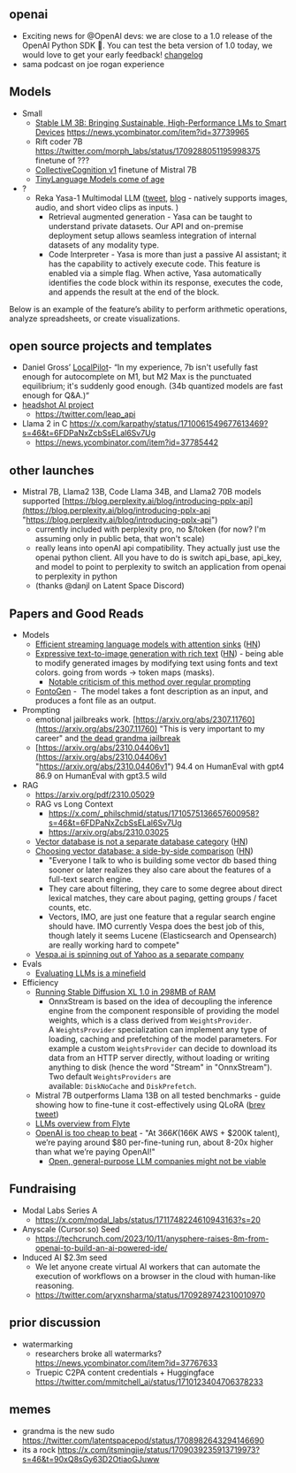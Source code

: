 ## openai

- Exciting news for @OpenAI devs: we are close to a 1.0 release of the OpenAI Python SDK 🎊. You can test the beta version of 1.0 today, we would love to get your early feedback! [changelog](https://twitter.com/StainlessAPI/status/1709650331972379060)
- sama podcast on joe rogan experience

## Models

- Small
  - [ Stable LM 3B: Bringing Sustainable, High-Performance LMs to Smart Devices](https://stability.ai/blog/stable-lm-3b-sustainable-high-performance-language-models-smart-devices) https://news.ycombinator.com/item?id=37739965
  - Rift coder 7B https://twitter.com/morph_labs/status/1709288051195998375 finetune of ???
  - [CollectiveCognition v1](https://twitter.com/Teknium1/status/1709750388528939473) finetune of Mistral 7B
  - [TinyLanguage Models come of age](https://news.ycombinator.com/item?id=37787350)
- ?
  - Reka Yasa-1 Multimodal LLM ([tweet](https://twitter.com/YiTayML/status/1709265184576204820), [blog](https://reka.ai/announcing-our-multimodal-ai-assistant/) - natively supports images, audio, and short video clips as inputs. )
    - Retrieval augmented generation - Yasa can be taught to understand private datasets. Our API and on-premise deployment setup allows seamless integration of internal datasets of any modality type.
    - Code Interpreter - Yasa is more than just a passive AI assistant; it has the capability to actively execute code. This feature is enabled via a simple flag. When active, Yasa automatically identifies the code block within its response, executes the code, and appends the result at the end of the block.

Below is an example of the feature’s ability to perform arithmetic operations, analyze spreadsheets, or create visualizations.

## open source projects and templates

- Daniel Gross’ [LocalPilot](https://x.com/danielgross/status/1708855228122964291?s=20)- “In my experience, 7b isn't usefully fast enough for autocomplete on M1, but M2 Max is the punctuated equilibrium; it's suddenly good enough. (34b quantized models are fast enough for Q&A.)“
- [headshot AI project](https://x.com/svpino/status/1711003548073504886?s=20)
	- https://twitter.com/leap_api
- Llama 2 in C https://x.com/karpathy/status/1710061549677613469?s=46&t=6FDPaNxZcbSsELal6Sv7Ug 
	- https://news.ycombinator.com/item?id=37785442

## other launches

- Mistral 7B, Llama2 13B, Code Llama 34B, and Llama2 70B models supported [https://blog.perplexity.ai/blog/introducing-pplx-api](https://blog.perplexity.ai/blog/introducing-pplx-api "https://blog.perplexity.ai/blog/introducing-pplx-api")
  - currently included with perplexity pro, no $/token (for now? I'm assuming only in public beta, that won't scale)
  - really leans into openAI api compatibility. They actually just use the openai python client. All you have to do is switch api_base, api_key, and model to point to perplexity to switch an application from openai to perplexity in python
  - (thanks @danjl on Latent Space Discord)

## Papers and Good Reads

- Models
  - [Efficient streaming language models with attention sinks](https://github.com/mit-han-lab/streaming-llm) ([HN](https://news.ycombinator.com/item?id=37740932#37742452))
  - [Expressive text-to-image generation with rich text](https://rich-text-to-image.github.io/) ([HN](https://news.ycombinator.com/item?id=37770260)) - being able to modify generated images by modifying text using fonts and text colors. going from words -> token maps (masks).
    - [Notable criticism of this method over regular prompting](https://news.ycombinator.com/item?id=37772250)
  - [FontoGen](https://serce.me/posts/02-10-2023-hey-computer-make-me-a-font) -  The model takes a font description as an input, and produces a font file as an output.
- Prompting
  - emotional jailbreaks work. [https://arxiv.org/abs/2307.11760](https://arxiv.org/abs/2307.11760) "This is very important to my career" and [the dead grandma jailbreak](https://news.ycombinator.com/item?id=37743759)
  - [https://arxiv.org/abs/2310.04406v1](https://arxiv.org/abs/2310.04406v1 "https://arxiv.org/abs/2310.04406v1") 94.4 on HumanEval with gpt4 86.9 on HumanEval with gpt3.5 wild
- RAG
	- https://arxiv.org/pdf/2310.05029
	- RAG vs Long Context
		- https://x.com/_philschmid/status/1710575136657600958?s=46&t=6FDPaNxZcbSsELal6Sv7Ug
		- https://arxiv.org/abs/2310.03025
  - [Vector database is not a separate database category](https://nextword.substack.com/p/vector-database-is-not-a-separate) ([HN](https://news.ycombinator.com/item?id=37747534))
  - [ Choosing vector database: a side-by-side comparison](https://benchmark.vectorview.ai/vectordbs.html) ([HN](https://news.ycombinator.com/item?id=37764489))
    - "Everyone I talk to who is building some vector db based thing sooner or later realizes they also care about the features of a full-text search engine.
    - They care about filtering, they care to some degree about direct lexical matches, they care about paging, getting groups / facet counts, etc.
    - Vectors, IMO, are just one feature that a regular search engine should have. IMO currently Vespa does the best job of this, though lately it seems Lucene (Elasticsearch and Opensearch) are really working hard to compete"
  - [Vespa.ai is spinning out of Yahoo as a separate company](https://blog.vespa.ai/vespa-is-becoming-its-own-company/)
- Evals
  - [Evaluating LLMs is a minefield](https://twitter.com/random_walker/status/1709583031001124889)
- Efficiency
  - [Running Stable Diffusion XL 1.0 in 298MB of RAM](https://github.com/vitoplantamura/OnnxStream/tree/846da873570a737b49154e8f835704264864b0fe)
    - OnnxStream is based on the idea of decoupling the inference engine from the component responsible of providing the model weights, which is a class derived from `WeightsProvider`. A `WeightsProvider` specialization can implement any type of loading, caching and prefetching of the model parameters. For example a custom `WeightsProvider` can decide to download its data from an HTTP server directly, without loading or writing anything to disk (hence the word "Stream" in "OnnxStream"). Two default `WeightsProviders` are available: `DiskNoCache` and `DiskPrefetch`.
  - Mistral 7B outperforms Llama 13B on all tested benchmarks - guide showing how to fine-tune it cost-effectively using QLoRA ([brev tweet](https://twitter.com/HarperSCarroll/status/1709000201963532429))
  - [LLMs overview from Flyte](https://flyte.org/blog/getting-started-with-large-language-models-key-things-to-know#what-are-llms)
  - [OpenAI is too cheap to beat](https://generatingconversation.substack.com/p/openai-is-too-cheap-to-beat) - "At $366K ($166K AWS + $200K talent), we’re paying around $80 per-fine-tuning run, about 8-20x higher than what we’re paying OpenAI!"
	  - [Open, general-purpose LLM companies might not be viable](https://www.interconnects.ai/p/are-open-llms-viable)

## Fundraising

- Modal Labs Series A
	- https://x.com/modal_labs/status/1711748224610943163?s=20
- Anyscale (Cursor.so) Seed
	- https://techcrunch.com/2023/10/11/anysphere-raises-8m-from-openai-to-build-an-ai-powered-ide/
- Induced AI $2.3m seed
  - We let anyone create virtual AI workers that can automate the execution of workflows on a browser in the cloud with human-like reasoning.
  - https://twitter.com/aryxnsharma/status/1709289742310010970

## prior discussion

- watermarking
  - researchers broke all watermarks? https://news.ycombinator.com/item?id=37767633
  - Truepic C2PA content credentials + Huggingface https://twitter.com/mmitchell_ai/status/1710123404706378233

## memes

- grandma is the new sudo https://twitter.com/latentspacepod/status/1708982643294146690
- its a rock https://x.com/itsmingjie/status/1709039235913719973?s=46&t=90xQ8sGy63D2OtiaoGJuww
